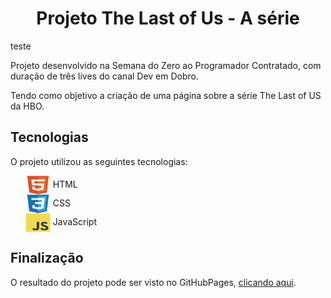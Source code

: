 <h1 align="center">Projeto The Last of Us - A série</h1> teste

<p>Projeto desenvolvido na Semana do Zero ao Programador Contratado, com duração de três lives do canal Dev em Dobro.</p>

<p>Tendo como objetivo a criação de uma página sobre a série The Last of US da HBO.</p>

<h2> Tecnologias </h2>


O projeto utilizou as seguintes tecnologias:

<ul style="list-style: none">
    <li>
        <img align="center" alt="HTML" height="30" width="40" src="https://raw.githubusercontent.com/devicons/devicon/master/icons/html5/html5-original.svg"> HTML
    </li>
    <li>
        <img align="center" alt="CSS" height="30" width="40" src="https://raw.githubusercontent.com/devicons/devicon/master/icons/css3/css3-original.svg"> CSS
    </li>
    <li>
        <img align="center" alt="JS" height="30" width="40" src="https://raw.githubusercontent.com/devicons/devicon/master/icons/javascript/javascript-original.svg"> JavaScript
    </li>
</ul>

<h2>Finalização</h2>

<p>O resultado do projeto pode ser visto no GitHubPages,
<a href='https://amandakarolline.github.io/projeto-the-last-of-us-semana-dev-em-dobro/' target='_blank'>clicando aqui</a>.</p>
